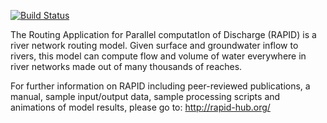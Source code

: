 [![Build Status](https://travis-ci.org/c-h-david/rapid.svg?branch=master)](https://travis-ci.org/c-h-david/rapid)

The Routing Application for Parallel computatIon of Discharge (RAPID) is a river
network routing model. Given surface and groundwater inflow to rivers, this 
model can compute flow and volume of water everywhere in river networks made out 
of many thousands of reaches. 

For further information on RAPID including peer-reviewed publications, a manual, 
sample input/output data, sample processing scripts and animations of model 
results, please go to: 
http://rapid-hub.org/
